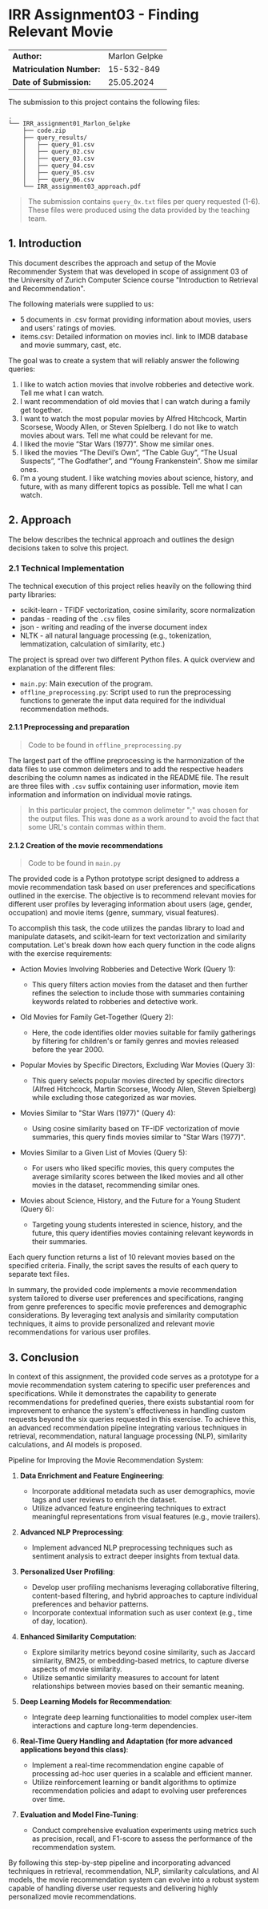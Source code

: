 # IRR Assignment03 - Finding Relevant Movie

|| |
|-----------|--------------|
|**Author:**| Marlon Gelpke|
|**Matriculation Number:**|15-532-849|
|**Date of Submission:**| 25.05.2024|

The submission to this project contains the following files:
```
.
└── IRR_assignment01_Marlon_Gelpke
    ├── code.zip
    ├── query_results/
    │   ├── query_01.csv
    │   ├── query_02.csv
    │   ├── query_03.csv
    │   ├── query_04.csv
    │   ├── query_05.csv
    │   ├── query_06.csv
    └── IRR_assignment03_approach.pdf
````

>The submission contains `query_0x.txt` files per query requested (1-6). These files were produced using the data provided by the teaching team.

## 1. Introduction
This document describes the approach and setup of the Movie Recommender System that was developed in scope of assignment 03 of the University of Zurich Computer Science course "Introduction to Retrieval and Recommendation".

The following materials were supplied to us:
- 5 documents in .csv format providing information about movies, users and users' ratings of movies.
- items.csv: Detailed information on movies incl. link to IMDB database and movie summary, cast, etc.

The goal was to create a system that will reliably answer the following queries:
1. I like to watch action movies that involve robberies and detective work. Tell me what I can
watch.
2. I want recommendation of old movies that I can watch during a family get together.
3. I want to watch the most popular movies by Alfred Hitchcock, Martin Scorsese, Woody Allen,
or Steven Spielberg. I do not like to watch movies about wars. Tell me what could be relevant
for me.
4. I liked the movie “Star Wars (1977)”. Show me similar ones.
5. I liked the movies “The Devil’s Own”, “The Cable Guy”, “The Usual Suspects”, “The Godfather”,
and “Young Frankenstein”. Show me similar ones.
6. I’m a young student. I like watching movies about science, history, and future, with as many
different topics as possible. Tell me what I can watch.

## 2. Approach
The below describes the technical approach and outlines the design decisions taken to solve this project.

### 2.1 Technical Implementation
The technical execution of this project relies heavily on the following third party libraries:
- scikit-learn - TFIDF vectorization, cosine similarity, score normalization
- pandas - reading of the `.csv` files
- json - writing and reading of the inverse document index
- NLTK - all natural language processing (e.g., tokenization, lemmatization, calculation of similarity, etc.)

The project is spread over two different Python files. A quick overview and explanation of the different files:
- `main.py`: Main execution of the program.
- `offline_preprocessing.py`: Script used to run the preprocessing functions to generate the input data required for the individual recommendation methods.

#### 2.1.1 Preprocessing and preparation
>Code to be found in `offline_preprocessing.py`

The largest part of the offline preprocessing is the harmonization of the data files to use common delimeters and to add the respective headers describing the column names as indicated in the README file. The result are three files with `.csv` suffix containing user information, movie item information and information on individual movie ratings.

>In this particular project, the common delimeter ";" was chosen for the output files. This was done as a work around to avoid the fact that some URL's contain commas within them.

#### 2.1.2 Creation of the movie recommendations
>Code to be found in `main.py`

The provided code is a Python prototype script designed to address a movie recommendation task based on user preferences and specifications outlined in the exercise. The objective is to recommend relevant movies for different user profiles by leveraging information about users (age, gender, occupation) and movie items (genre, summary, visual features).

To accomplish this task, the code utilizes the pandas library to load and manipulate datasets, and scikit-learn for text vectorization and similarity computation. Let's break down how each query function in the code aligns with the exercise requirements:

- Action Movies Involving Robberies and Detective Work (Query 1):
    - This query filters action movies from the dataset and then further refines the selection to include those with summaries containing keywords related to robberies and detective work.

- Old Movies for Family Get-Together (Query 2):
    - Here, the code identifies older movies suitable for family gatherings by filtering for children's or family genres and movies released before the year 2000.

- Popular Movies by Specific Directors, Excluding War Movies (Query 3):
    - This query selects popular movies directed by specific directors (Alfred Hitchcock, Martin Scorsese, Woody Allen, Steven Spielberg) while excluding those categorized as war movies.

- Movies Similar to "Star Wars (1977)" (Query 4):
    - Using cosine similarity based on TF-IDF vectorization of movie summaries, this query finds movies similar to "Star Wars (1977)".

- Movies Similar to a Given List of Movies (Query 5):
    - For users who liked specific movies, this query computes the average similarity scores between the liked movies and all other movies in the dataset, recommending similar ones.

- Movies about Science, History, and the Future for a Young Student (Query 6):
    - Targeting young students interested in science, history, and the future, this query identifies movies containing relevant keywords in their summaries.

Each query function returns a list of 10 relevant movies based on the specified criteria. Finally, the script saves the results of each query to separate text files.

In summary, the provided code implements a movie recommendation system tailored to diverse user preferences and specifications, ranging from genre preferences to specific movie preferences and demographic considerations. By leveraging text analysis and similarity computation techniques, it aims to provide personalized and relevant movie recommendations for various user profiles.

## 3. Conclusion
In context of this assignment, the provided code serves as a prototype for a movie recommendation system catering to specific user preferences and specifications. While it demonstrates the capability to generate recommendations for predefined queries, there exists substantial room for improvement to enhance the system's effectiveness in handling custom requests beyond the six queries requested in this exercise. To achieve this, an advanced recommendation pipeline integrating various techniques in retrieval, recommendation, natural language processing (NLP), similarity calculations, and AI models is proposed.

Pipeline for Improving the Movie Recommendation System:

1. **Data Enrichment and Feature Engineering**:
   - Incorporate additional metadata such as user demographics, movie tags and user reviews to enrich the dataset.
   - Utilize advanced feature engineering techniques to extract meaningful representations from visual features (e.g., movie trailers).

2. **Advanced NLP Preprocessing**:
   - Implement advanced NLP preprocessing techniques such as sentiment analysis to extract deeper insights from textual data.

3. **Personalized User Profiling**:
   - Develop user profiling mechanisms leveraging collaborative filtering, content-based filtering, and hybrid approaches to capture individual preferences and behavior patterns.
   - Incorporate contextual information such as user context (e.g., time of day, location).

4. **Enhanced Similarity Computation**:
   - Explore similarity metrics beyond cosine similarity, such as Jaccard similarity, BM25, or embedding-based metrics, to capture diverse aspects of movie similarity.
   - Utilize semantic similarity measures to account for latent relationships between movies based on their semantic meaning.

5. **Deep Learning Models for Recommendation**:
   - Integrate deep learning functionalities to model complex user-item interactions and capture long-term dependencies.

6. **Real-Time Query Handling and Adaptation (for more advanced applications beyond this class)**:
   - Implement a real-time recommendation engine capable of processing ad-hoc user queries in a scalable and efficient manner.
   - Utilize reinforcement learning or bandit algorithms to optimize recommendation policies and adapt to evolving user preferences over time.

7. **Evaluation and Model Fine-Tuning**:
   - Conduct comprehensive evaluation experiments using metrics such as precision, recall, and F1-score to assess the performance of the recommendation system.

By following this step-by-step pipeline and incorporating advanced techniques in retrieval, recommendation, NLP, similarity calculations, and AI models, the movie recommendation system can evolve into a robust system capable of handling diverse user requests and delivering highly personalized movie recommendations.